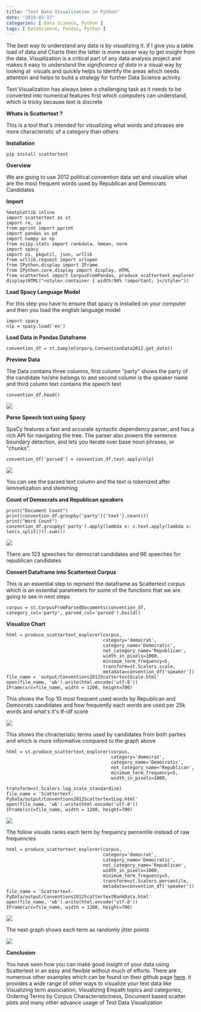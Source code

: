 ```yaml
---
title: "Text Data Visualization in Python"
date: "2019-03-17"
categories: [ Data Science, Python ]
tags: [ DataScience, Pandas, Python ]
---
```


The best way to understand any data is by visualizing it. if I give you a table load of data and Charts then the latter is more easier way to get insight from the data. Visualization is a critical part of any data analysis project and makes it easy to understand the _significance of data_ in a visual way by looking at  visuals and quickly helps to identify the areas which needs attention and helps to build a strategy for further Data Science activity.

Text Visualization has always been a challenging task as it needs to be converted into numerical features first which computers can understand, which is tricky because text is discrete

**Whats is Scattertext ?**

This is a tool that's intended for visualizing what words and phrases are more characteristic of a category than others

**Installation**

```
pip install scattertext
```

**Overview**

We are going to use 2012 political convention data set and visualize what are the most frequent words used by Republican and Democrats Candidates

**Import**

```
%matplotlib inline
import scattertext as st
import re, io
from pprint import pprint
import pandas as pd
import numpy as np
from scipy.stats import rankdata, hmean, norm
import spacy
import os, pkgutil, json, urllib
from urllib.request import urlopen
from IPython.display import IFrame
from IPython.core.display import display, HTML
from scattertext import CorpusFromPandas, produce_scattertext_explorer
display(HTML("<style>.container { width:98% !important; }</style>"))
```

**Load Spacy Language Model**

For this step you have to ensure that spacy is installed on your computer and then you load the english language model

```
import spacy
nlp = spacy.load('en')
```

**Load Data in Pandas Dataframe**

```
convention_df = st.SampleCorpora.ConventionData2012.get_data()
```

**Preview Data**

The Data contains three columns, first column "party" shows the party of the candidate he/she belongs to and second column is the speaker name and third column text contains the speech text

```
convention_df.head()
```

![](/images/2019/03/image-3.png)

**Parse Speech text using Spacy**

SpaCy features a fast and accurate syntactic dependency parser, and has a rich API for navigating the tree. The parser also powers the sentence boundary detection, and lets you iterate over base noun phrases, or "chunks".

```
convention_df['parsed'] = convention_df.text.apply(nlp)
```

![](/images/2019/03/image-4.png)

You can see the parsed text column and the text is tokenized after lemmetization and stemming

**Count of Democrats and Republican speakers**

```
print("Document Count")
print(convention_df.groupby('party')['text'].count())
print("Word Count")
convention_df.groupby('party').apply(lambda x: x.text.apply(lambda x: len(x.split())).sum())
```

![](/images/2019/03/image-5.png)

There are 123 speeches for democrat candidates and 66 speeches for republican candidates

**Convert Dataframe into Scattertext Corpus**

This is an essential step to reprsent the dataframe as Scattertext corpus which is an essential parameters for some of the functions that we are going to see in next steps

```
corpus = st.CorpusFromParsedDocuments(convention_df, category_col='party', parsed_col='parsed').build()
```

**Visualize Chart**

```
html = produce_scattertext_explorer(corpus,
                                    category='democrat',
                                    category_name='Democratic',
                                    not_category_name='Republican',
                                    width_in_pixels=1000,
                                    minimum_term_frequency=5,
                                    transform=st.Scalers.scale,
                                    metadata=convention_df['speaker'])
file_name = 'output/Conventions2012ScattertextScale.html'
open(file_name, 'wb').write(html.encode('utf-8'))
IFrame(src=file_name, width = 1200, height=700)
```

This shows the Top 10 most frequent used words by Republican and Democrats candidates and how frequently each words are used per 25k words and what's it's tf-idf score

![](/images/2019/03/image-6.png)

This shows the chracteristic terms used by candidates from both parties and which is more informative compared to the graph above

```
html = st.produce_scattertext_explorer(corpus,
                                       category='democrat',
                                       category_name='Democratic',
                                       not_category_name='Republican',
                                       minimum_term_frequency=5,
                                       width_in_pixels=1000,
                                       transform=st.Scalers.log_scale_standardize)
file_name = 'Scattertext-PyData/output/Conventions2012ScattertextLog.html'
open(file_name, 'wb').write(html.encode('utf-8'))
IFrame(src=file_name, width = 1200, height=700)
```

![](/images/2019/03/image-10.png)

The follow visuals ranks each term by frequency percentile instead of raw frequencies

```
html = produce_scattertext_explorer(corpus,
                                    category='democrat',
                                    category_name='Democratic',
                                    not_category_name='Republican',
                                    width_in_pixels=1000,
                                    minimum_term_frequency=5,
                                    transform=st.Scalers.percentile,
                                    metadata=convention_df['speaker'])
file_name = 'Scattertext-PyData/output/Conventions2012ScattertextRankData.html'
open(file_name, 'wb').write(html.encode('utf-8'))
IFrame(src=file_name, width = 1200, height=700)
```

![](/images/2019/03/image-11.png)

The next graph shows each term as randomly jitter points

![](/images/2019/03/image-9.png)

**Conclusion**

You have seen how you can make good insight of your data using Scattertext in an easy and flexible without much of efforts. There are numerous other examples which can be found on their github page [here](https://github.com/JasonKessler/scattertext). it provides a wide range of other ways to visualize your text data like Visualizing term association, Visualizing Empath topics and categories, Ordering Terms by Corpus Characteristictness, Document based scatter plots and many other advance usage of Text Data Visualization[](https://github.com/JasonKessler/scattertext#visualizing-term-associations)
